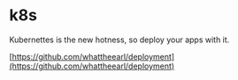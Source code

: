 # k8s
Kubernettes is the new hotness, so deploy your apps with it.

[https://github.com/whattheearl/deployment](https://github.com/whattheearl/deployment)
